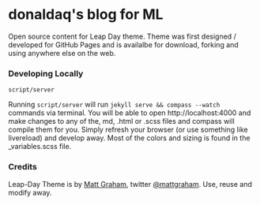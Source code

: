 # donaldaq's blog for ML

Open source content for Leap Day theme. Theme was first designed / developed for GitHub Pages and is availalbe for download, forking and using anywhere else on the web.


### Developing Locally

```
script/server
```

Running `script/server` will run `jekyll serve && compass --watch` commands via terminal. You will be able to open http://localhost:4000 and make changes to any of the, md, .html or .scss files and compass will compile them for you. Simply refresh your browser (or use something like livereload) and develop away. Most of the colors and sizing is found in the _variables.scss file.


### Credits

Leap-Day Theme is by [Matt Graham](http://madebygraham.com), twitter [@mattgraham](http://twitter.com/#!/mattgraham). Use, reuse and modify away.
